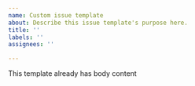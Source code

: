 ```yaml
---
name: Custom issue template
about: Describe this issue template's purpose here.
title: ''
labels: ''
assignees: ''

---
```


This template already has body content
